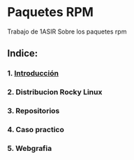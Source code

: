 # Paquetes RPM
Trabajo de 1ASIR Sobre los paquetes rpm

## Indice:
### 1. [Introducción](/documentos/introducción.md)
### 2. Distribucion Rocky Linux
### 3. Repositorios
### 4. Caso practico
### 5. Webgrafia
